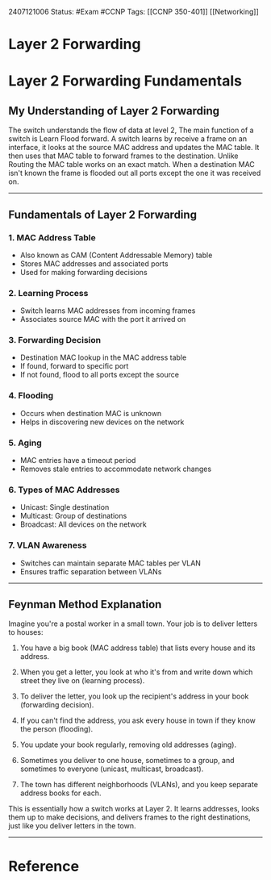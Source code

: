 2407121006
	Status: #Exam #CCNP
		Tags: [[CCNP 350-401]] [[Networking]]

# Layer 2 Forwarding

# Layer 2 Forwarding Fundamentals

## My Understanding of Layer 2 Forwarding

The switch understands the flow of data at level 2, The main function of a switch is Learn Flood forward. A switch learns by receive a frame on an interface, it looks at the source MAC address and updates the MAC table. It then uses that MAC table to forward frames to the destination. Unlike Routing the MAC table works on an exact match.  When a destination MAC isn't known the frame is flooded out all ports except the one it was received on. 

---

## Fundamentals of Layer 2 Forwarding

### 1. MAC Address Table
- Also known as CAM (Content Addressable Memory) table
- Stores MAC addresses and associated ports
- Used for making forwarding decisions

### 2. Learning Process
- Switch learns MAC addresses from incoming frames
- Associates source MAC with the port it arrived on

### 3. Forwarding Decision
- Destination MAC lookup in the MAC address table
- If found, forward to specific port
- If not found, flood to all ports except the source

### 4. Flooding
- Occurs when destination MAC is unknown
- Helps in discovering new devices on the network

### 5. Aging
- MAC entries have a timeout period
- Removes stale entries to accommodate network changes

### 6. Types of MAC Addresses
- Unicast: Single destination
- Multicast: Group of destinations
- Broadcast: All devices on the network

### 7. VLAN Awareness
- Switches can maintain separate MAC tables per VLAN
- Ensures traffic separation between VLANs

---

## Feynman Method Explanation

Imagine you're a postal worker in a small town. Your job is to deliver letters to houses:

1. You have a big book (MAC address table) that lists every house and its address.

2. When you get a letter, you look at who it's from and write down which street they live on (learning process).

3. To deliver the letter, you look up the recipient's address in your book (forwarding decision).

4. If you can't find the address, you ask every house in town if they know the person (flooding).

5. You update your book regularly, removing old addresses (aging).

6. Sometimes you deliver to one house, sometimes to a group, and sometimes to everyone (unicast, multicast, broadcast).

7. The town has different neighborhoods (VLANs), and you keep separate address books for each.

This is essentially how a switch works at Layer 2. It learns addresses, looks them up to make decisions, and delivers frames to the right destinations, just like you deliver letters in the town.

---
# Reference
